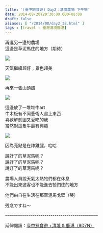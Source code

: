 ```yaml
---
title: '[臺中怒食遊] Day2：清境農場 下午場'
date: 2014-08-20T20:30:00.000+08:00
draft: false
aliases: [ "/2014/08/day2_38.html" ]
tags : [travel - 臺灣清境鹿港]
---
```


再逛另一邊的農場  
這邊是草泥馬住的地方（期待）  

![](/images/taichung2g.jpg)

天氣繼續超好；景色超美  

![](/images/taichung2g1.jpg)

再來一張山頭照  

![](/images/taichung2g2.jpg)

這邊放了一堆堆牛art  
牛木板有不同藝術人畫上東西  
喜歡解剖圖又愛吃的我  
當然對這隻牛最有興趣  

![](/images/taichung2g3.jpg)

因為亮點是在炸雞腿，哈哈  
  
說好了的草泥馬呢？  
說好了的草泥馬呢？  
說好了的草泥馬呢？  
  
農場人員說天氣太熱牠們都在休息  
不能出來遊客也不能進去牠們住的地方  
  
他們由自在生活在那草泥馬戈壁（哭）  
  
残念ですね〜  
  
\-----------------------------------------------  
  
延伸閱讀：[臺中怒食遊 +清境 & 鹿港（8D7N）](https://hidie.net/taichung8d7n/)
